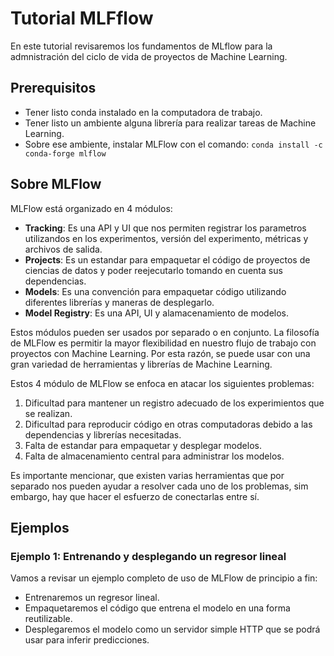 # Tutorial MLFflow

En este tutorial revisaremos los fundamentos de MLflow para la admnistración del ciclo de vida de proyectos de Machine Learning.

## Prerequisitos

* Tener listo conda instalado en la computadora de trabajo.
* Tener listo un ambiente alguna librería para realizar tareas de Machine Learning.
* Sobre ese ambiente, instalar MLFlow con el comando: ```conda install -c conda-forge mlflow```

## Sobre MLFlow

MLFlow está organizado en 4 módulos:
* **Tracking**: Es una API y UI que nos permiten registrar los parametros utilizandos en los experimentos, versión del experimento, métricas y archivos de salida.
* **Projects**: Es un estandar para empaquetar el código de proyectos de ciencias de datos y poder reejecutarlo tomando en cuenta sus dependencias.
* **Models**: Es una convención para empaquetar código utilizando diferentes librerías y maneras de desplegarlo. 
* **Model Registry**: Es una API, UI y alamacenamiento de modelos.

Estos módulos pueden ser usados por separado o en conjunto. La filosofía de MLFlow es permitir la mayor flexibilidad en nuestro flujo de trabajo con proyectos con Machine Learning. Por esta razón, se puede usar con una gran variedad de herramientas y librerías de Machine Learning.

Estos 4 módulo de MLFlow se enfoca en atacar los siguientes problemas:
1. Dificultad para mantener un registro adecuado de los experimientos que se realizan. 
2. Dificultad para reproducir código en otras computadoras debido a las dependencias y librerías necesitadas.
3. Falta de estandar para empaquetar y desplegar modelos. 
4. Falta de almacenamiento central para administrar los modelos. 

Es importante mencionar, que existen varias herramientas que por separado nos pueden ayudar a resolver cada uno de los problemas, sim embargo, hay que hacer el esfuerzo de conectarlas entre sí. 

## Ejemplos

### Ejemplo 1: Entrenando y desplegando un regresor lineal

Vamos a revisar un ejemplo completo de uso de MLFlow de principio a fin:
* Entrenaremos un regresor lineal.
* Empaquetaremos el código que entrena el modelo en una forma reutilizable.
* Desplegaremos el modelo como un servidor simple HTTP que se podrá usar para inferir predicciones.

